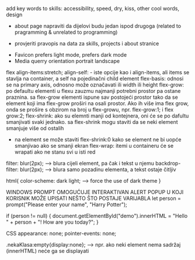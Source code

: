 add key words to skills:
accessibility, speed, dry, kiss, other cool words, design

-   about page napraviti da dijelovi budu jedan ispod drugoga (related to pragramming & unrelated to programming)

-   provjeriti pravopis na data za skills, projects i about stranice

*   Favicon prefers light mode, prefers dark mode
*   Media querry orientation portrait landscape

flex
align-items:stretch;
align-self: - iste opcije kao i align-items, ali items se stavlja na container, a self na pojedinačni child element
flex-basis: odnosi se na primary axis, odnosno može označavati ili width ili height
flex-grow: po defaultu elementi u flexu zauzmu najmanji potrebni prostor pa ostane praznina. sa flex-grow elementi ispune sav postojeći prostor tako da se element koji ima flex-grow proširi na osali prostor. Ako ih više ima flex grow, onda se prošire s obzirom na broj u flex-growu, npr. flex-grow:1; i flex grow:2;
flex-shrink: ako su elemnti manji od kontejnera, oni će se po dafultu smanjivati svaki jednako. sa flex-shrink mogu staviti da se neki element smanjuje više od ostalih

-   na element se može staviti flex-shrink:0 kako se element ne bi uopće smanjivao ako se smanji ekran
    flex-wrap: itemi u containeru će se wrapati ako ne stanu svi u isti red

filter: blur(2px); --> blura cijeli element, pa čak i tekst u njemu
backdrop-filter: blur(2px); --> blura samo pozadinu elementa, a tekst ostaje čitljiv

html{
color-scheme: dark light; --> force the use of dark theme
}

WINDOWS PROMPT OMOGUĆUJE INTERAKTIVAN ALERT POPUP U KOJI KORISNIK MOŽE UPISATI NEŠTO ŠTO POSTAJE VARIJABLA
let person = prompt("Please enter your name", "Harry Potter");

if (person != null) {
document.getElementById("demo").innerHTML =
"Hello " + person + "! How are you today?";
}

CSS
appearance: none;
pointer-events: none;

.nekaKlasa:empty{display:none}; --> npr. ako neki element nema sadržaj (innerHTML) neće ga se displayati
